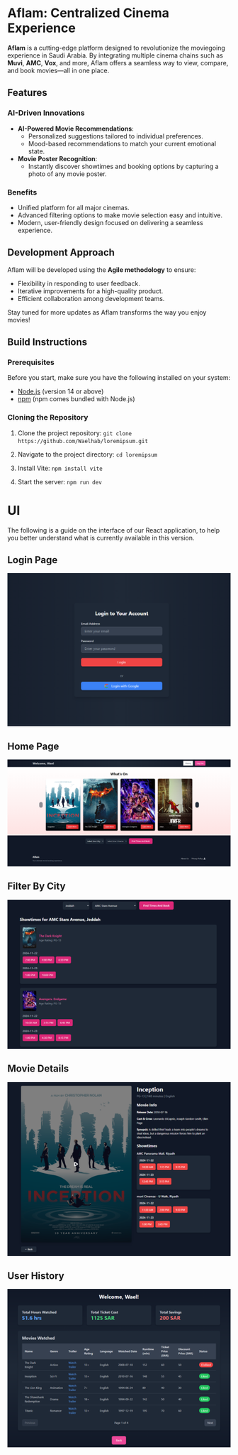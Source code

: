 # Aflam: Centralized Cinema Experience

**Aflam** is a cutting-edge platform designed to revolutionize the moviegoing experience in Saudi Arabia. By integrating multiple cinema chains such as **Muvi**, **AMC**, **Vox**, and more, Aflam offers a seamless way to view, compare, and book movies—all in one place.

## Features

### AI-Driven Innovations
- **AI-Powered Movie Recommendations**: 
  - Personalized suggestions tailored to individual preferences.
  - Mood-based recommendations to match your current emotional state.
- **Movie Poster Recognition**: 
  - Instantly discover showtimes and booking options by capturing a photo of any movie poster.

### Benefits
- Unified platform for all major cinemas.
- Advanced filtering options to make movie selection easy and intuitive.
- Modern, user-friendly design focused on delivering a seamless experience.

## Development Approach

Aflam will be developed using the **Agile methodology** to ensure:
- Flexibility in responding to user feedback.
- Iterative improvements for a high-quality product.
- Efficient collaboration among development teams.

Stay tuned for more updates as Aflam transforms the way you enjoy movies!


## Build Instructions

### Prerequisites
Before you start, make sure you have the following installed on your system:
- [Node.js](https://nodejs.org/) (version 14 or above)
- [npm](https://www.npmjs.com/) (npm comes bundled with Node.js)

### Cloning the Repository
1. Clone the project repository:
   `git clone https://github.com/Waelhab/loremipsum.git`

2. Navigate to the project directory:
    `cd loremipsum`

3. Install Vite:
    `npm install vite`

4. Start the server:
    `npm run dev`

# UI

The following is a guide on the interface of our React application, to help you better understand what is currently available in this version.

## Login Page

![alt text](Login.png)

## Home Page

![alt text](Home.png)

## Filter By City

![alt text](FilterMovies.png)

## Movie Details

![alt text](MovieDetails.png)

## User History

![alt text](History.png)

